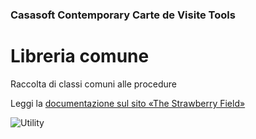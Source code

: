 ﻿### Casasoft Contemporary Carte de Visite Tools

# Libreria comune

Raccolta di classi comuni alle procedure

Leggi la [documentazione sul sito «The Strawberry Field»](https://strawberryfield.altervista.org/carte_de_visite/preparazione_immagini.php)

![Utility](https://strawberryfield.altervista.org/carte_de_visite/foto/stampati_per_carte_de_visite.jpg)
